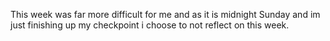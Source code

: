 This week was far more difficult for me and as it is midnight Sunday and im just finishing up my checkpoint i choose to not reflect on this week.